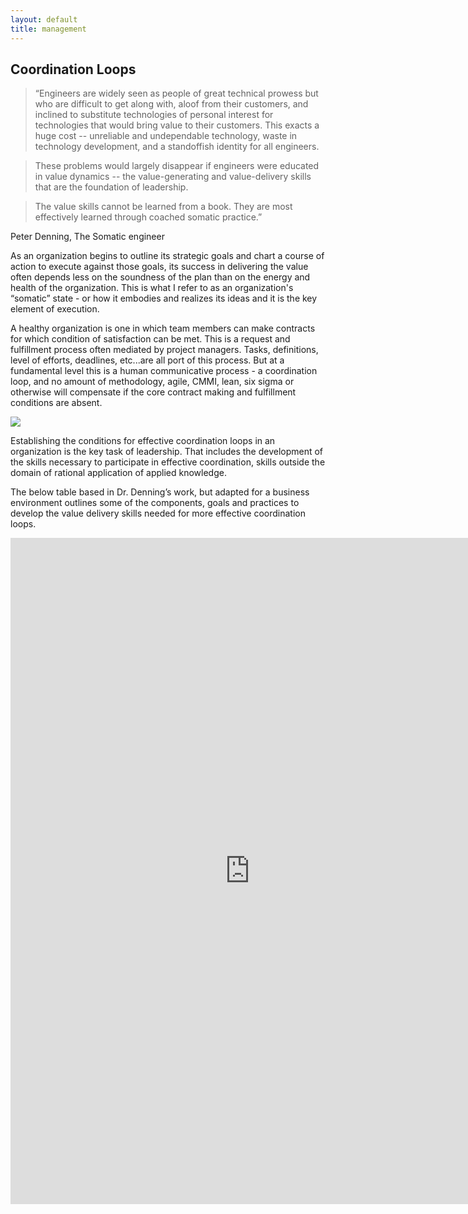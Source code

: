 ```yaml
---
layout: default
title: management
---
```

## Coordination Loops
>“Engineers are widely seen as people of great technical prowess but who are difficult to get along with, aloof from their customers, and inclined to substitute technologies of personal interest for technologies that would bring value to their customers. This exacts a huge cost -- unreliable and undependable technology, waste in technology development, and
a standoffish identity for all engineers.

>These problems would largely disappear if engineers were educated in value dynamics -- the value-generating and value-delivery skills that are the
foundation of leadership.

>The value skills cannot be learned from a book. They are most effectively learned through coached somatic practice.”

Peter Denning, The Somatic engineer

As an organization begins to outline its strategic goals and chart a course of action to execute against those goals, its success in delivering the value often depends less on the soundness of the plan than on the energy and health of the organization. This is what I refer to as an organization's “somatic” state - or how it embodies and realizes its ideas and it is the key element of execution.

A healthy organization is one in which team members can make contracts for which condition of satisfaction can be met. This is a request and fulfillment process often mediated by project managers. Tasks, definitions, level of efforts, deadlines, etc...are all port of this process.  But at a fundamental level this is a human communicative process - a coordination loop, and no amount of methodology, agile, CMMI, lean, six sigma or otherwise will compensate if the core contract making and fulfillment conditions are absent.


<img src="https://docs.google.com/drawings/d/1F6DAPa8ayDWfbUMiNELB9CzjEZWWI7d4GF57hUsyglI/pub?w=1440&amp;h=1080">


Establishing the conditions for effective coordination loops in an organization is the key task of leadership. That includes the development of the skills necessary to participate in effective coordination, skills outside the domain of rational application of applied knowledge.

The below table based in Dr. Denning’s work, but adapted for a business environment outlines some of the components, goals and practices to develop the value delivery skills needed for more effective coordination loops.

<iframe width="765" height="1065.5" seamless frameborder="0" scrolling="no" src="https://docs.google.com/spreadsheets/d/10QxKxTqxKfYq9GFaP1Ed5LjvxDqpqa5LKZLlqZG5m3g/pubchart?oid=1965898065&amp;format=interactive"></iframe>
